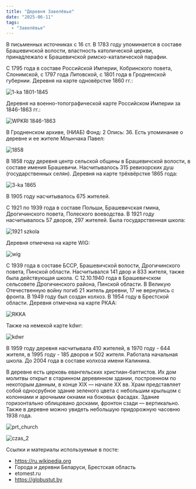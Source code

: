 ```yaml
---
title: "Деревня Завелёвье"
date: "2025-06-11"
tags: 
  - "Завелёвье"
---
```


В письменных источниках с 16 ст. В 1783 году упоминается в составе Брашевичской волости, властность католической церкви, принадлежало к Брашевичской римско-каталической парафии.

С 1795 года в составе Российской Империи, Кобринского повета, Слонимской, с 1797 года Литовской, с 1801 года в Гродненской губернии. Деревня на карте одновёрстке 1860 гг.:

![1-ka 1801-1845](https://github.com/user-attachments/assets/f3f7fbbe-7d5e-4f56-b571-ab11a54d8133)

Деревня на военно-топографической карте Российском Империи за 1846-1863 гг.:

![WPKRI 1846-1863](https://github.com/user-attachments/assets/a0afc4a5-ec4a-482f-ba06-423ebb40a3fb)

В Гродненском архиве, (НИАБ) Фонд: 2 Опись: 36. Есть упоминание о деревне и ее жителе Млынчака Павел:

![1858](https://github.com/user-attachments/assets/7bd4b066-7bd2-4c8c-a93d-7e57bda7e1c3)

В 1858 году деревня центр сельской общины в Брашевичской волости, в составе имения Брашевичи. Насчитывалось 315 ревизорских душ (государственных селян). Деревня на карте трёхвёрстке 1865 года:

![3-ka 1865](https://github.com/user-attachments/assets/85a94645-fdda-4a1c-a158-0e7e764681c0)

В 1905 году насчитывалось 675 жителей.

С 1921 по 1939 года в составе Польши, Брашевичская гмина, Дрогичинского повета, Полеского воеводства. В 1921 году насчитывалось 57 дворов, 297 жителей. Была государственная школа:

![1921 szkola](https://github.com/user-attachments/assets/4dc53fd1-fe6e-4bfa-8b1d-cbaa81b646c0)

Деревня отмечена на карте WIG:

![wig](https://github.com/user-attachments/assets/0e98390b-a4f5-44cb-bd39-16148585c594)

С 1939 года в составе БССР, Брашевичской волости, Дрогичинского повета, Пинской области. Насчитывался 141 двор и 833 жителя, также была действующая школа. С 12.10.1940 года в Брашевичском сельсовете Дрогичинского района, Пинской области. В Великую Отечественную войну погиб 21 житель деревни, 17 не вернулись с фронта. В 1949 году был создан колхоз. В 1954 году в Брестской области. Деревня отмечена на карте РКАА:

![RKKA](https://github.com/user-attachments/assets/891e4cc0-5873-4cb4-9cc7-1a9e1a1d2656)

Также на немекой карте kdwr:

![kdwr](https://github.com/user-attachments/assets/796a2931-2744-4ae5-9d1c-e5913ca70929)

В 1959 году деревня насчитывала 410 жителей, в 1970 году - 644 жителя, в 1995 году - 185 дворов и 502 жителя. Работала начальная школа. До 2004 года в составе колхоза имени Калинина.

В деревне есть церковь евангельских христиан-баптистов. Их дом молитвы открыт в старинном деревянном здании, построенном по некоторым данным, в конце XIX — начале XX вв. Храм представляет собой односрубное здание зеленого цвета с небольшим крыльцом с колоннами и арочными окнами на боковых фасадах. Здание горизонтально облицовано досками, фронтон сзади — вертикально. Также в деревне можно увидеть небольшую придорожную часовню 1938 года.

![prt_church](https://github.com/user-attachments/assets/4d33d030-fcca-4ab1-acaa-519af82f5d77)

![czas_2](https://github.com/user-attachments/assets/ce147c13-2fd5-474f-8254-38824ee2165f)

Ссылки и материалы используемые в посте:
- https://ru.wikipedia.org
- Города и деревни Беларуси, Брестская область
- etomest.ru
- https://globustut.by

